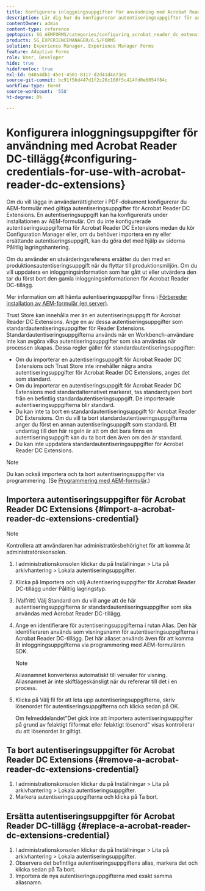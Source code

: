 ```yaml
---
title: Konfigurera inloggningsuppgifter för användning med Acrobat Reader DC-tillägg
description: Lär dig hur du konfigurerar autentiseringsuppgifter för användning med Acrobat Reader DC-tillägg.
contentOwner: admin
content-type: reference
geptopics: SG_AEMFORMS/categories/configuring_acrobat_reader_dc_extensions
products: SG_EXPERIENCEMANAGER/6.5/FORMS
solution: Experience Manager, Experience Manager Forms
feature: Adaptive Forms
role: User, Developer
hide: true
hidefromtoc: true
exl-id: 040a4db1-45e1-4501-8117-d2d41d4a73ea
source-git-commit: bc91f56d447d1f2c26c160f5c414fd0e6054f84c
workflow-type: tm+mt
source-wordcount: '558'
ht-degree: 0%

---
```


# Konfigurera inloggningsuppgifter för användning med Acrobat Reader DC-tillägg{#configuring-credentials-for-use-with-acrobat-reader-dc-extensions}

Om du vill lägga in användarrättigheter i PDF-dokument konfigurerar du AEM-formulär med giltiga autentiseringsuppgifter för Acrobat Reader DC Extensions. En autentiseringsuppgift kan ha konfigurerats under installationen av AEM-formulär. Om du inte konfigurerade autentiseringsuppgifterna för Acrobat Reader DC Extensions medan du kör Configuration Manager eller, om du behöver importera en ny eller ersättande autentiseringsuppgift, kan du göra det med hjälp av sidorna Pålitlig lagringshantering.

Om du använder en utvärderingsreferens ersätter du den med en produktionsautentiseringsuppgift när du flyttar till produktionsmiljön. Om du vill uppdatera en inloggningsinformation som har gått ut eller utvärdera den tar du först bort den gamla inloggningsinformationen för Acrobat Reader DC-tillägg.

Mer information om att hämta autentiseringsuppgifter finns i [Förbereder installation av AEM-formulär (en server)](https://helpx.adobe.com/pdf/aem-forms/6-3/prepare-install-single-server.pdf).

Trust Store kan innehålla mer än en autentiseringsuppgift för Acrobat Reader DC Extensions. Ange en av dessa autentiseringsuppgifter som standardautentiseringsuppgifter för Reader Extensions. Standardautentiseringsuppgifterna används när en Workbench-användare inte kan avgöra vilka autentiseringsuppgifter som ska användas när processen skapas. Dessa regler gäller för standardautentiseringsuppgifter:

* Om du importerar en autentiseringsuppgift för Acrobat Reader DC Extensions och Trust Store inte innehåller några andra autentiseringsuppgifter för Acrobat Reader DC Extensions, anges det som standard.
* Om du importerar en autentiseringsuppgift för Acrobat Reader DC Extensions med standardalternativet markerat, tas standardtypen bort från en befintlig standardautentiseringsuppgift. De importerade autentiseringsuppgifterna blir standard.
* Du kan inte ta bort en standardautentiseringsuppgift för Acrobat Reader DC Extensions. Om du vill ta bort standardautentiseringsuppgifterna anger du först en annan autentiseringsuppgift som standard. Ett undantag till den här regeln är att om det bara finns en autentiseringsuppgift kan du ta bort den även om den är standard.
* Du kan inte uppdatera standardautentiseringsuppgifter för Acrobat Reader DC Extensions.

>[!NOTE]
>
>Du kan också importera och ta bort autentiseringsuppgifter via programmering. (Se [Programmering med AEM-formulär](https://experienceleague.adobe.com/docs/experience-manager-release-information/aem-release-updates/previous-updates/aem-previous-versions.html?lang=sv-SE).)

## Importera autentiseringsuppgifter för Acrobat Reader DC Extensions {#import-a-acrobat-reader-dc-extensions-credential}

>[!NOTE]
> 
> Kontrollera att användaren har administratörsbehörighet för att komma åt administratörskonsolen.

1. I administrationskonsolen klickar du på Inställningar > Lita på arkivhantering > Lokala autentiseringsuppgifter.
1. Klicka på Importera och välj Autentiseringsuppgifter för Acrobat Reader DC-tillägg under Pålitlig lagringstyp.
1. (Valfritt) Välj Standard om du vill ange att de här autentiseringsuppgifterna är standardautentiseringsuppgifter som ska användas med Acrobat Reader DC-tillägg.
1. Ange en identifierare för autentiseringsuppgifterna i rutan Alias. Den här identifieraren används som visningsnamn för autentiseringsuppgifterna i Acrobat Reader DC-tillägg. Det här aliaset används även för att komma åt inloggningsuppgifterna via programmering med AEM-formulären SDK.

   >[!NOTE]
   >
   >Aliasnamnet konverteras automatiskt till versaler för visning. Aliasnamnet är inte skiftlägeskänsligt när du refererar till det i en process.

1. Klicka på Välj fil för att leta upp autentiseringsuppgifterna, skriv lösenordet för autentiseringsuppgifterna och klicka sedan på OK.

   Om felmeddelandet&quot;Det gick inte att importera autentiseringsuppgifter på grund av felaktigt filformat eller felaktigt lösenord&quot; visas kontrollerar du att lösenordet är giltigt.

## Ta bort autentiseringsuppgifter för Acrobat Reader DC Extensions {#remove-a-acrobat-reader-dc-extensions-credential}

1. I administrationskonsolen klickar du på Inställningar > Lita på arkivhantering > Lokala autentiseringsuppgifter.
1. Markera autentiseringsuppgifterna och klicka på Ta bort.

## Ersätta autentiseringsuppgifter för Acrobat Reader DC-tillägg {#replace-a-acrobat-reader-dc-extensions-credential}

1. I administrationskonsolen klickar du på Inställningar > Lita på arkivhantering > Lokala autentiseringsuppgifter.
1. Observera det befintliga autentiseringsuppgiftens alias, markera det och klicka sedan på Ta bort.
1. Importera de nya autentiseringsuppgifterna med exakt samma aliasnamn.
